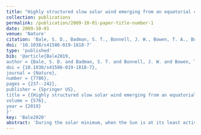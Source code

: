 ```yaml
---
title: "Highly structured slow solar wind emerging from an equatorial coronal hole"
collection: publications
permalink: /publication/2009-10-01-paper-title-number-1
date: 2009-10-01
venue: 'Nature'
citation: 'Bale, S. D., Badman, S. T., Bonnell, J. W., Bowen, T. A., Burgess, D., Case, A. W., … Wygant, J. R. (2019). Highly structured slow solar wind emerging from an equatorial coronal hole. Nature, 576(7786), 237–242.'
doi: '10.1038/s41586-019-1818-7'
type: 'published'
bib: '@article{Bale2019,
author = {Bale, S. D. and Badman, S. T. and Bonnell, J. W. and Bowen, T. A. and Burgess, D. and Case, A. W. and Cattell, C. A. and Chandran, B. D.G. and Chaston, C. C. and Chen, C. H.K. and Drake, J. F. and de Wit, T. Dudok and Eastwood, J. P. and Ergun, R. E. and Farrell, W. M. and Fong, C. and Goetz, K. and Goldstein, M. and Goodrich, K. A. and Harvey, P. R. and Horbury, T. S. and Howes, G. G. and Kasper, J. C. and Kellogg, P. J. and Klimchuk, J. A. and Korreck, K. E. and Krasnoselskikh, V. V. and Krucker, S. and Laker, R. and Larson, D. E. and MacDowall, R. J. and Maksimovic, M. and Malaspina, D. M. and Martinez-Oliveros, J. and McComas, D. J. and Meyer-Vernet, N. and Moncuquet, M. and Mozer, F. S. and Phan, T. D. and Pulupa, M. and Raouafi, N. E. and Salem, C. and Stansby, D. and Stevens, M. and Szabo, A. and Velli, M. and Woolley, T. and Wygant, J. R.},
doi = {10.1038/s41586-019-1818-7},
journal = {Nature},
number = {7786},
pages = {237--242},
publisher = {Springer US},
title = {{Highly structured slow solar wind emerging from an equatorial coronal hole}},
volume = {576},
year = {2019}
}'
key: 'Bale2020'
abstract: 'During the solar minimum, when the Sun is at its least active, the solar wind is observed at high latitudes as a predominantly fast (more than 500 kilometres per second), highly Alfvénic rarefied stream of plasma originating from deep within coronal holes. Closer to the ecliptic plane, the solar wind is interspersed with a more variable slow wind of less than 500 kilometres per second. The precise origins of the slow wind streams are less certain; theories and observations suggest that they may originate at the tips of helmet streamers, from interchange reconnection near coronal hole boundaries or within coronal holes with highly diverging magnetic fields. The heating mechanism required to drive the solar wind is also unresolved, although candidate mechanisms include Alfvén-wave turbulence, heating by reconnection in nanoflares, ion cyclotron wave heating and acceleration by thermal gradients. At a distance of one astronomical unit, the wind is mixed and evolved, and therefore much of the diagnostic structure of these sources and processes has been lost. Here we present observations from the Parker Solar Probe at 36 to 54 solar radii that show evidence of slow Alfvénic solar wind emerging from a small equatorial coronal hole. The measured magnetic field exhibits patches of large, intermittent reversals that are associated with jets of plasma and enhanced Poynting flux and that are interspersed in a smoother and less turbulent flow with a near-radial magnetic field. Furthermore, plasma-wave measurements suggest the existence of electron and ion velocity-space micro-instabilities that are associated with plasma heating and thermalization processes. Our measurements suggest that there is an impulsive mechanism associated with solar-wind energization and that micro-instabilities play a part in heating, and we provide evidence that low-latitude coronal holes are a key source of the slow solar wind.'
---
```


